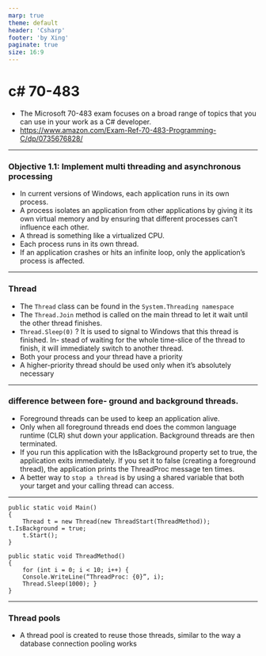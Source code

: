 ```yaml
---
marp: true
theme: default
header: 'Csharp'
footer: 'by Xing'
paginate: true
size: 16:9
---
```


<!--
_backgroundColor: white
_color: black
-->

# c# 70-483

- The Microsoft 70-483 exam focuses on a broad range of topics that you can use in your work as a C# developer.
- https://www.amazon.com/Exam-Ref-70-483-Programming-C/dp/0735676828/

---

### Objective 1.1: Implement multi threading and asynchronous processing

- In current versions of Windows, each application runs in its own process.
- A process isolates an application from other applications by giving it its own virtual memory and by ensuring that different processes can’t influence each other.
- A thread is something like a virtualized CPU.
- Each process runs in its own thread.
- If an application crashes or hits an infinite loop, only the application’s process is affected.

---

### Thread

- The `Thread` class can be found in the `System.Threading namespace`
- The `Thread.Join` method is called on the main thread to let it wait until the other thread finishes.
- `Thread.Sleep(0)` ? It is used to signal to Windows that this thread is finished. In- stead of waiting for the whole time-slice of the thread to finish, it will immediately switch to another thread.
- Both your process and your thread have a priority
- A higher-priority thread should be used only when it’s absolutely necessary

---

### difference between fore- ground and background threads.

- Foreground threads can be used to keep an application alive.
- Only when all foreground threads end does the common language runtime (CLR) shut down your application. Background threads are then terminated.
- If you run this application with the IsBackground property set to true, the application exits immediately. If you set it to false (creating a foreground thread), the application prints the ThreadProc message ten times.
- A better way to `stop a thread` is by using a shared variable that both your target and your calling thread can access.

---

```
public static void Main()
{
    Thread t = new Thread(new ThreadStart(ThreadMethod)); t.IsBackground = true;
    t.Start();
}

public static void ThreadMethod()
{
    for (int i = 0; i < 10; i++) {
    Console.WriteLine(“ThreadProc: {0}”, i);
    Thread.Sleep(1000); }
}
```

---

### Thread pools

- A thread pool is created to reuse those threads, similar to the way a database connection pooling works

